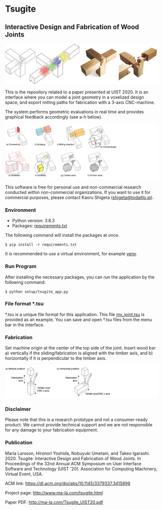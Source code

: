 # Tsugite
## Interactive Design and Fabrication of Wood Joints

![](img/tsugite_title.png)

This is the repository related to a paper presented at UIST 2020.
It is an interface where you can model a joint geometry in a voxelized design space, and export milling paths for fabrication with a 3-axis CNC-machine.

The system performs geometric evaluations in real time and provides graphical feedback accordingly (see a-h below).

![](img/tsugite_feedback.png)

This software is free for personal use and non-commercial research conducted within non-commercial organizations.
If you want to use it for commercial purposes, please contact Kaoru Shigeta (shigeta@todaitlo.jp).

### Environment
- Python version: 3.8.3
- Packages: [requirements.txt](requirements.txt)

The following command will install the packages at once.
```
$ pip install -r requirements.txt
```
It is recommended to use a virtual environment, for example [venv](https://docs.python.org/3/library/venv.html).

### Run Program
After installing the necessary packages, you can run the application by the following command:
```
$ python setup/tsugite_app.py
```

### File format *.tsu
*.tsu is a unique file format for this application.
This file [my_joint.tsu](my_joint.tsu) is provided as an example.
You can save and open *.tsu files from the menu bar in the interface.

### Fabrication
Set machine origin at the center of the top side of the joint.
Insert wood bar a) vertically if the sliding/fabrication is aligned with the timber axis, and b) horizontally if it is perpendicular to the timber axis.

![](img/tsugite_origin.jpg)

### Disclaimer
Please note that this is a research prototype and not a consumer-ready product.
We cannot provide technical support and we are not responsible for any damage to your fabrication equipment.

### Publication
Maria Larsson, Hironori Yoshida, Nobuyuki Umetani, and Takeo Igarashi. 2020. Tsugite: Interactive Design and Fabrication of Wood Joints. In Proceedings of the 32nd Annual ACM Symposium on User Interface Software and Technology (UIST '20). Association for Computing Machinery, Virtual Event, USA.

ACM link: https://dl.acm.org/doi/abs/10.1145/3379337.3415899

Project page: http://www.ma-la.com/tsugite.html

Paper PDF: http://ma-la.com/Tsugite_UIST20.pdf

